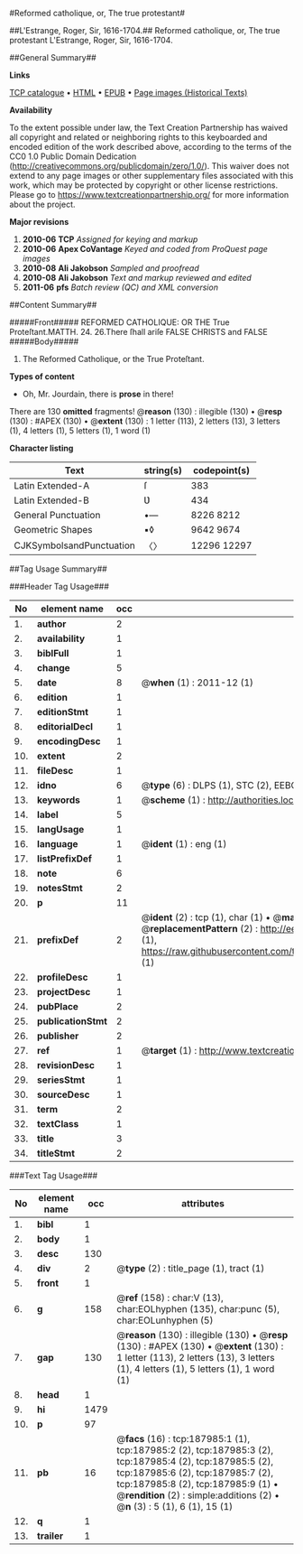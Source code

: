#Reformed catholique, or, The true protestant#

##L'Estrange, Roger, Sir, 1616-1704.##
Reformed catholique, or, The true protestant
L'Estrange, Roger, Sir, 1616-1704.

##General Summary##

**Links**

[TCP catalogue](http://www.ota.ox.ac.uk/tcp/)  • 
[HTML](http://tei.it.ox.ac.uk/tcp/Texts-HTML/free/B09/B09389.html)  • 
[EPUB](http://tei.it.ox.ac.uk/tcp/Texts-EPUB/free/B09/B09389.epub) • 
[Page images (Historical Texts)](https://historicaltexts.jisc.ac.uk/eebo-62369428e)

**Availability**

To the extent possible under law, the Text Creation Partnership has waived all copyright and related or neighboring rights to this keyboarded and encoded edition of the work described above, according to the terms of the CC0 1.0 Public Domain Dedication (http://creativecommons.org/publicdomain/zero/1.0/). This waiver does not extend to any page images or other supplementary files associated with this work, which may be protected by copyright or other license restrictions. Please go to https://www.textcreationpartnership.org/ for more information about the project.

**Major revisions**

1. __2010-06__ __TCP__ *Assigned for keying and markup*
1. __2010-06__ __Apex CoVantage__ *Keyed and coded from ProQuest page images*
1. __2010-08__ __Ali Jakobson__ *Sampled and proofread*
1. __2010-08__ __Ali Jakobson__ *Text and markup reviewed and edited*
1. __2011-06__ __pfs__ *Batch review (QC) and XML conversion*

##Content Summary##

#####Front#####
REFORMED CATHOLIQUE: OR THE True Proteſtant.MATTH. 24. 26.There ſhall ariſe FALSE CHRISTS and FALSE 
#####Body#####

1. The Reformed Catholique, or the True Proteſtant.

**Types of content**

  * Oh, Mr. Jourdain, there is **prose** in there!

There are 130 **omitted** fragments! 
 @__reason__ (130) : illegible (130)  •  @__resp__ (130) : #APEX (130)  •  @__extent__ (130) : 1 letter (113), 2 letters (13), 3 letters (1), 4 letters (1), 5 letters (1), 1 word (1)

**Character listing**


|Text|string(s)|codepoint(s)|
|---|---|---|
|Latin Extended-A|ſ|383|
|Latin Extended-B|Ʋ|434|
|General Punctuation|•—|8226 8212|
|Geometric Shapes|▪◊|9642 9674|
|CJKSymbolsandPunctuation|〈〉|12296 12297|

##Tag Usage Summary##

###Header Tag Usage###

|No|element name|occ|attributes|
|---|---|---|---|
|1.|__author__|2||
|2.|__availability__|1||
|3.|__biblFull__|1||
|4.|__change__|5||
|5.|__date__|8| @__when__ (1) : 2011-12 (1)|
|6.|__edition__|1||
|7.|__editionStmt__|1||
|8.|__editorialDecl__|1||
|9.|__encodingDesc__|1||
|10.|__extent__|2||
|11.|__fileDesc__|1||
|12.|__idno__|6| @__type__ (6) : DLPS (1), STC (2), EEBO-CITATION (1), OCLC (1), VID (1)|
|13.|__keywords__|1| @__scheme__ (1) : http://authorities.loc.gov/ (1)|
|14.|__label__|5||
|15.|__langUsage__|1||
|16.|__language__|1| @__ident__ (1) : eng (1)|
|17.|__listPrefixDef__|1||
|18.|__note__|6||
|19.|__notesStmt__|2||
|20.|__p__|11||
|21.|__prefixDef__|2| @__ident__ (2) : tcp (1), char (1)  •  @__matchPattern__ (2) : ([0-9\-]+):([0-9IVX]+) (1), (.+) (1)  •  @__replacementPattern__ (2) : http://eebo.chadwyck.com/downloadtiff?vid=$1&page=$2 (1), https://raw.githubusercontent.com/textcreationpartnership/Texts/master/tcpchars.xml#$1 (1)|
|22.|__profileDesc__|1||
|23.|__projectDesc__|1||
|24.|__pubPlace__|2||
|25.|__publicationStmt__|2||
|26.|__publisher__|2||
|27.|__ref__|1| @__target__ (1) : http://www.textcreationpartnership.org/docs/. (1)|
|28.|__revisionDesc__|1||
|29.|__seriesStmt__|1||
|30.|__sourceDesc__|1||
|31.|__term__|2||
|32.|__textClass__|1||
|33.|__title__|3||
|34.|__titleStmt__|2||


###Text Tag Usage###

|No|element name|occ|attributes|
|---|---|---|---|
|1.|__bibl__|1||
|2.|__body__|1||
|3.|__desc__|130||
|4.|__div__|2| @__type__ (2) : title_page (1), tract (1)|
|5.|__front__|1||
|6.|__g__|158| @__ref__ (158) : char:V (13), char:EOLhyphen (135), char:punc (5), char:EOLunhyphen (5)|
|7.|__gap__|130| @__reason__ (130) : illegible (130)  •  @__resp__ (130) : #APEX (130)  •  @__extent__ (130) : 1 letter (113), 2 letters (13), 3 letters (1), 4 letters (1), 5 letters (1), 1 word (1)|
|8.|__head__|1||
|9.|__hi__|1479||
|10.|__p__|97||
|11.|__pb__|16| @__facs__ (16) : tcp:187985:1 (1), tcp:187985:2 (2), tcp:187985:3 (2), tcp:187985:4 (2), tcp:187985:5 (2), tcp:187985:6 (2), tcp:187985:7 (2), tcp:187985:8 (2), tcp:187985:9 (1)  •  @__rendition__ (2) : simple:additions (2)  •  @__n__ (3) : 5 (1), 6 (1), 15 (1)|
|12.|__q__|1||
|13.|__trailer__|1||
